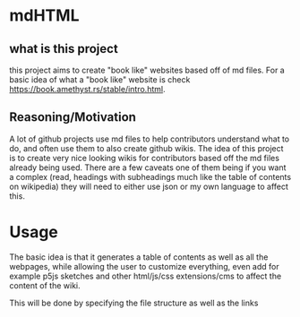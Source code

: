# mdHTML

## what is this project
this project aims to create "book like" websites based off of md files. For a basic idea of what a "book like" website is check https://book.amethyst.rs/stable/intro.html.

## Reasoning/Motivation
A lot of github projects use md files to help contributors understand what to do, and often use them to also create github wikis. The idea of this project is to create very nice looking wikis for contributors based off the md files already being used. There are a few caveats one of them being if you want a complex (read, headings with subheadings much like the table of contents on wikipedia) they will need to either use json or my own language to affect this.

# Usage
The basic idea is that it generates a table of contents as well as all the webpages, while allowing the user to customize everything, even add for example p5js sketches and other html/js/css extensions/cms to affect the content of the wiki.

This will be done by specifying the file structure as well as the links
